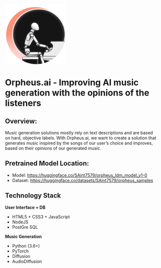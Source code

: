 <img src="https://github.com/SAint7579/Orpheus_ai/blob/main/images/orph.png" alt="Alt Text" width="200" height="200"></img>
# Orpheus.ai - Improving AI music generation with the opinions of the listeners

## Overview:
Music generation solutions mostly rely on text descriptions and are based on hard, objective labels. With Orpheus.ai, we want to create a solution that generates music inspired by the songs of our user’s choice and improves, based on their opinions of our generated music. 

## Pretrained Model Location:
- Model: https://huggingface.co/SAint7579/orpheus_ldm_model_v1-0
- Dataset: https://huggingface.co/datasets/SAint7579/orpheus_samples

## Technology Stack

<b> User Interface + DB </b>
- HTML5 + CSS3 + JavaScript
- NodeJS
- PostGre SQL

<b> Music Generation </b>
- Python (3.6+)
- PyTorch
- Diffusion
- AudioDiffusion




